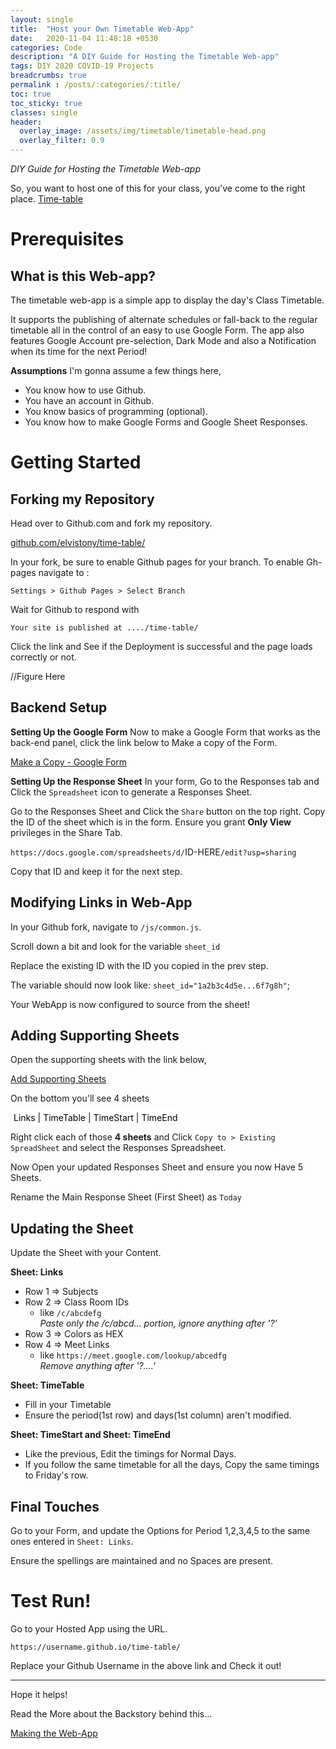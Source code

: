 ```yaml
---
layout: single
title:  "Host your Own Timetable Web-App"
date:   2020-11-04 11:48:18 +0530
categories: Code
description: "A DIY Guide for Hosting the Timetable Web-app"
tags: DIY 2020 COVID-19 Projects
breadcrumbs: true
permalink : /posts/:categories/:title/
toc: true
toc_sticky: true
classes: single
header:
  overlay_image: /assets/img/timetable/timetable-head.png
  overlay_filter: 0.9 
---
```

_DIY Guide for Hosting the Timetable Web-app_  

So, you want to host one of this for your class, you've come to the right place.
<a class="btn btn--warning" href="https://elvistony.github.io/time-table/" target="_blank">Time-table</a>

# Prerequisites
## What is this Web-app?

The timetable web-app is a simple app to display the day's Class Timetable.

It supports the publishing of alternate schedules or fall-back to the regular timetable all in the control of an easy to use Google Form. The app also features Google Account pre-selection, Dark Mode and also a Notification when its time for the next Period!

<b>Assumptions</b>
I'm gonna assume a few things here,
 - You know how to use Github.
 - You have an account in Github.
 - You know basics of programming (optional).
 - You know how to make Google Forms and Google Sheet Responses.

# Getting Started
## Forking my Repository
Head over to Github.com and fork my repository.

<a href="https://github.com/elvistony/time-table" target="_blank" class="btn btn--warning">github.com/elvistony/time-table/</a>

In your fork, be sure to enable Github pages for your branch. To enable Gh-pages navigate to :

`Settings > Github Pages > Select Branch`

Wait for Github to respond with 

`Your site is published at ..../time-table/`

Click the link and See if the Deployment is successful and the page loads correctly or not.

//Figure Here

## Backend Setup

<b>Setting Up the Google Form</b>
Now to make a Google Form that works as the back-end panel, click the link below to Make a copy of the Form.

<a class="btn btn--warning" href="https://docs.google.com/forms/d/1S983Y_j3rZiZQHmnsZL7a2FrJQb0cj0zCVBQNTbx_Cs/copy" target="_blank">Make a Copy - Google Form</a>


<b>Setting Up the Response Sheet</b>
In your form, Go to the Responses tab and Click the `Spreadsheet` icon to generate a Responses Sheet.

Go to the Responses Sheet and Click the `Share` button on the top right. Copy the ID of the sheet which is in the form. Ensure you grant **Only View** privileges in the Share Tab.

`https://docs.google.com/spreadsheets/d/`ID-HERE`/edit?usp=sharing`

Copy that ID and keep it for the next step.

## Modifying Links in Web-App
In your Github fork, navigate to `/js/common.js`.

Scroll down a bit and look for the variable `sheet_id`

Replace the existing ID with the ID you copied in the prev step.

The variable should now look like: `sheet_id="1a2b3c4d5e...6f7g8h"`;

Your WebApp is now configured to source from the sheet!

## Adding Supporting Sheets
Open the supporting sheets with the link below,

<a class="btn btn--warning" href="https://docs.google.com/spreadsheets/d/1L4MTqM4wl_IW01cYab7dudN3-IjCEFdYIvbTAw3xSnI/view" target="_blank">Add Supporting Sheets</a>

On the bottom you'll see 4 sheets
 
<span style="padding: 5px;
    color: black;
    background: white;">Links | TimeTable | TimeStart | TimeEnd</span>

Right click each of those **4 sheets** and Click `Copy to > Existing SpreadSheet` and select the Responses Spreadsheet.

Now Open your updated Responses Sheet and ensure you now Have 5 Sheets.

Rename the Main Response Sheet (First Sheet) as `Today`

## Updating the Sheet
Update the Sheet with your Content.

**Sheet: Links**
 - Row 1 => Subjects
 - Row 2 => Class Room IDs 
    - like  `/c/abcdefg`  
        _Paste only the /c/abcd... portion, ignore anything after '?'_
 - Row 3 => Colors as HEX
 - Row 4 => Meet Links 
    - like  `https://meet.google.com/lookup/abcedfg`  
      _Remove anything after '?....'_

**Sheet: TimeTable**
 - Fill in your Timetable
 - Ensure the period(1st row) and days(1st column) aren't modified.

 **Sheet: TimeStart and Sheet: TimeEnd**
 - Like the previous, Edit the timings for Normal Days.
 - If you follow the same timetable for all the days, Copy the same timings to Friday's row.

## Final Touches
Go to your Form, and update the Options for Period 1,2,3,4,5 to the same ones entered in `Sheet: Links`.

Ensure the spellings are maintained and no Spaces are present.

# Test Run!
Go to your Hosted App using the URL.

`https://username.github.io/time-table/`

Replace your Github Username in the above link and Check it out!

<hr>

Hope it helps!

Read the More about the Backstory behind this...
<div class="text-right">
    <a href="/posts/code/making-a-timetable-app/" target="_blank" class="btn--warning btn">Making the Web-App</a>
</div>

